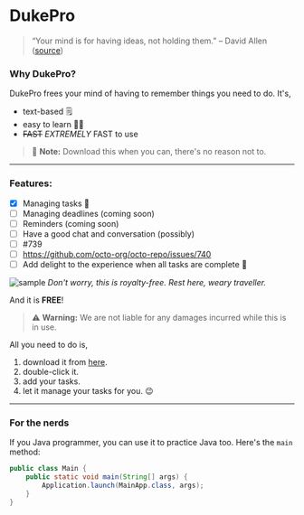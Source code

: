 # DukePro

> “Your mind is for having ideas, not holding them.” – David Allen ([source](https://dansilvestre.com/productivity-quotes/))

### Why DukePro?

DukePro frees your mind of having to remember things you need to do. It's,
* text-based 🗒️
* easy to learn 🧑‍🏫
* ~~FAST~~ *EXTREMELY* FAST to use

> :memo: **Note:** Download this when you can, there's no reason not to.

***

### Features:
- [x] Managing tasks 🎉
- [ ] Managing deadlines (coming soon)
- [ ] Reminders (coming soon)
- [ ] Have a good chat and conversation (possibly)
- [ ] #739
- [ ] https://github.com/octo-org/octo-repo/issues/740
- [ ] Add delight to the experience when all tasks are complete :tada:

![sample](https://cdn.pixabay.com/photo/2021/08/21/10/36/mountains-6562436_960_720.jpg "Here's some scenery while you scroll")
*Don't worry, this is royalty-free. Rest here, weary traveller.*

And it is **FREE**!

> :warning: **Warning:** We are not liable for any damages incurred while this is in use.

All you need to do is,
1. download it from [here](https://nus-cs2103-ay2122s2.github.io/website/schedule/week4/project.html).
2. double-click it.
3. add your tasks.
4. let it manage your tasks for you. 😉

***

### For the nerds

If you Java programmer, you can use it to practice Java too. Here's the `main` method:

```java
public class Main {
    public static void main(String[] args) {
        Application.launch(MainApp.class, args);
    }
}
```
